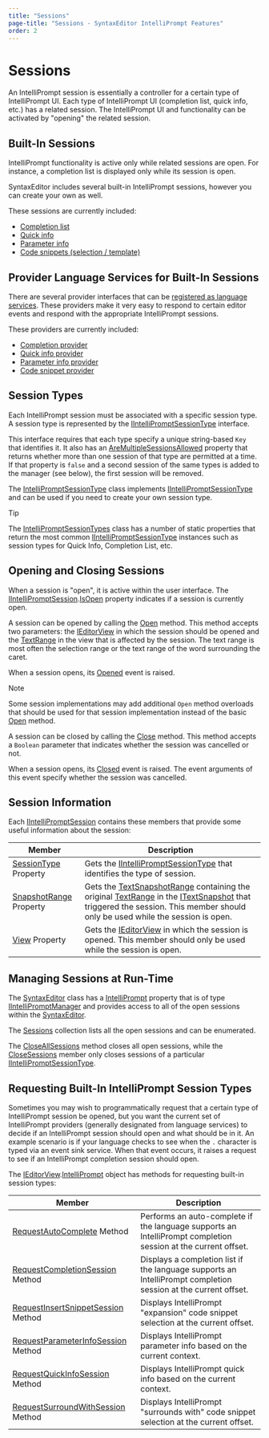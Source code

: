 ```yaml
---
title: "Sessions"
page-title: "Sessions - SyntaxEditor IntelliPrompt Features"
order: 2
---
```

# Sessions

An IntelliPrompt session is essentially a controller for a certain type of IntelliPrompt UI.  Each type of IntelliPrompt UI (completion list, quick info, etc.) has a related session.  The IntelliPrompt UI and functionality can be activated by "opening" the related session.

## Built-In Sessions

IntelliPrompt functionality is active only while related sessions are open.  For instance, a completion list is displayed only while its session is open.

SyntaxEditor includes several built-in IntelliPrompt sessions, however you can create your own as well.

These sessions are currently included:

- [Completion list](completion-list.md)
- [Quick info](quick-info.md)
- [Parameter info](parameter-info.md)
- [Code snippets (selection / template)](code-snippets.md)

## Provider Language Services for Built-In Sessions

There are several provider interfaces that can be [registered as language services](../../language-creation/service-locator-architecture.md).  These providers make it very easy to respond to certain editor events and respond with the appropriate IntelliPrompt sessions.

These providers are currently included:

- [Completion provider](../../language-creation/provider-services/completion-provider.md)
- [Quick info provider](../../language-creation/provider-services/quick-info-provider.md)
- [Parameter info provider](../../language-creation/provider-services/parameter-info-provider.md)
- [Code snippet provider](../../language-creation/provider-services/code-snippet-provider.md)

## Session Types

Each IntelliPrompt session must be associated with a specific session type.  A session type is represented by the [IIntelliPromptSessionType](xref:@ActiproUIRoot.Controls.SyntaxEditor.IntelliPrompt.IIntelliPromptSessionType) interface.

This interface requires that each type specify a unique string-based `Key` that identifies it.  It also has an [AreMultipleSessionsAllowed](xref:@ActiproUIRoot.Controls.SyntaxEditor.IntelliPrompt.IIntelliPromptSessionType.AreMultipleSessionsAllowed) property that returns whether more than one session of that type are permitted at a time.  If that property is `false` and a second session of the same types is added to the manager (see below), the first session will be removed.

The [IntelliPromptSessionType](xref:@ActiproUIRoot.Controls.SyntaxEditor.IntelliPrompt.Implementation.IntelliPromptSessionType) class implements [IIntelliPromptSessionType](xref:@ActiproUIRoot.Controls.SyntaxEditor.IntelliPrompt.IIntelliPromptSessionType) and can be used if you need to create your own session type.

> [!TIP]
> The [IntelliPromptSessionTypes](xref:@ActiproUIRoot.Controls.SyntaxEditor.IntelliPrompt.IntelliPromptSessionTypes) class has a number of static properties that return the most common [IIntelliPromptSessionType](xref:@ActiproUIRoot.Controls.SyntaxEditor.IntelliPrompt.IIntelliPromptSessionType) instances such as session types for Quick Info, Completion List, etc.

## Opening and Closing Sessions

When a session is "open", it is active within the user interface.  The [IIntelliPromptSession](xref:@ActiproUIRoot.Controls.SyntaxEditor.IntelliPrompt.IIntelliPromptSession).[IsOpen](xref:@ActiproUIRoot.Controls.SyntaxEditor.IntelliPrompt.IIntelliPromptSession.IsOpen) property indicates if a session is currently open.

A session can be opened by calling the [Open](xref:@ActiproUIRoot.Controls.SyntaxEditor.IntelliPrompt.IIntelliPromptSession.Open*) method.  This method accepts two parameters: the [IEditorView](xref:@ActiproUIRoot.Controls.SyntaxEditor.IEditorView) in which the session should be opened and the [TextRange](xref:ActiproSoftware.Text.TextRange) in the view that is affected by the session.  The text range is most often the selection range or the text range of the word surrounding the caret.

When a session opens, its [Opened](xref:@ActiproUIRoot.Controls.SyntaxEditor.IntelliPrompt.IIntelliPromptSession.Opened) event is raised.

> [!NOTE]
> Some session implementations may add additional `Open` method overloads that should be used for that session implementation instead of the basic [Open](xref:@ActiproUIRoot.Controls.SyntaxEditor.IntelliPrompt.IIntelliPromptSession.Open*) method.

A session can be closed by calling the [Close](xref:@ActiproUIRoot.Controls.SyntaxEditor.IntelliPrompt.IIntelliPromptSession.Close*) method.  This method accepts a `Boolean` parameter that indicates whether the session was cancelled or not.

When a session opens, its [Closed](xref:@ActiproUIRoot.Controls.SyntaxEditor.IntelliPrompt.IIntelliPromptSession.Closed) event is raised.  The event arguments of this event specify whether the session was cancelled.

## Session Information

Each [IIntelliPromptSession](xref:@ActiproUIRoot.Controls.SyntaxEditor.IntelliPrompt.IIntelliPromptSession) contains these members that provide some useful information about the session:

| Member | Description |
|-----|-----|
| [SessionType](xref:@ActiproUIRoot.Controls.SyntaxEditor.IntelliPrompt.IIntelliPromptSession.SessionType) Property | Gets the [IIntelliPromptSessionType](xref:@ActiproUIRoot.Controls.SyntaxEditor.IntelliPrompt.IIntelliPromptSessionType) that identifies the type of session. |
| [SnapshotRange](xref:@ActiproUIRoot.Controls.SyntaxEditor.IntelliPrompt.IIntelliPromptSession.SnapshotRange) Property | Gets the [TextSnapshotRange](xref:ActiproSoftware.Text.TextSnapshotRange) containing the original [TextRange](xref:ActiproSoftware.Text.TextRange) in the [ITextSnapshot](xref:ActiproSoftware.Text.ITextSnapshot) that triggered the session.  This member should only be used while the session is open. |
| [View](xref:@ActiproUIRoot.Controls.SyntaxEditor.IntelliPrompt.IIntelliPromptSession.View) Property | Gets the [IEditorView](xref:@ActiproUIRoot.Controls.SyntaxEditor.IEditorView) in which the session is opened.  This member should only be used while the session is open. |

## Managing Sessions at Run-Time

The [SyntaxEditor](xref:@ActiproUIRoot.Controls.SyntaxEditor.SyntaxEditor) class has a [IntelliPrompt](xref:@ActiproUIRoot.Controls.SyntaxEditor.SyntaxEditor.IntelliPrompt) property that is of type [IIntelliPromptManager](xref:@ActiproUIRoot.Controls.SyntaxEditor.IntelliPrompt.IIntelliPromptManager) and provides access to all of the open sessions within the [SyntaxEditor](xref:@ActiproUIRoot.Controls.SyntaxEditor.SyntaxEditor).

The [Sessions](xref:@ActiproUIRoot.Controls.SyntaxEditor.IntelliPrompt.IIntelliPromptManager.Sessions) collection lists all the open sessions and can be enumerated.

The [CloseAllSessions](xref:@ActiproUIRoot.Controls.SyntaxEditor.IntelliPrompt.IIntelliPromptManager.CloseAllSessions*) method closes all open sessions, while the [CloseSessions](xref:@ActiproUIRoot.Controls.SyntaxEditor.IntelliPrompt.IIntelliPromptManager.CloseSessions*) member only closes sessions of a particular [IIntelliPromptSessionType](xref:@ActiproUIRoot.Controls.SyntaxEditor.IntelliPrompt.IIntelliPromptSessionType).

## Requesting Built-In IntelliPrompt Session Types

Sometimes you may wish to programmatically request that a certain type of IntelliPrompt session be opened, but you want the current set of IntelliPrompt providers (generally designated from language services) to decide if an IntelliPrompt session should open and what should be in it.  An example scenario is if your language checks to see when the `.` character is typed via an event sink service.  When that event occurs, it raises a request to see if an IntelliPrompt completion session should open.

The [IEditorView](xref:@ActiproUIRoot.Controls.SyntaxEditor.IEditorView).[IntelliPrompt](xref:@ActiproUIRoot.Controls.SyntaxEditor.IEditorView.IntelliPrompt) object has methods for requesting built-in session types:

| Member | Description |
|-----|-----|
| [RequestAutoComplete](xref:@ActiproUIRoot.Controls.SyntaxEditor.IEditorViewIntelliPrompt.RequestAutoComplete*) Method | Performs an auto-complete if the language supports an IntelliPrompt completion session at the current offset. |
| [RequestCompletionSession](xref:@ActiproUIRoot.Controls.SyntaxEditor.IEditorViewIntelliPrompt.RequestCompletionSession*) Method | Displays a completion list if the language supports an IntelliPrompt completion session at the current offset. |
| [RequestInsertSnippetSession](xref:@ActiproUIRoot.Controls.SyntaxEditor.IEditorViewIntelliPrompt.RequestInsertSnippetSession*) Method | Displays IntelliPrompt "expansion" code snippet selection at the current offset. |
| [RequestParameterInfoSession](xref:@ActiproUIRoot.Controls.SyntaxEditor.IEditorViewIntelliPrompt.RequestParameterInfoSession*) Method | Displays IntelliPrompt parameter info based on the current context. |
| [RequestQuickInfoSession](xref:@ActiproUIRoot.Controls.SyntaxEditor.IEditorViewIntelliPrompt.RequestQuickInfoSession*) Method | Displays IntelliPrompt quick info based on the current context. |
| [RequestSurroundWithSession](xref:@ActiproUIRoot.Controls.SyntaxEditor.IEditorViewIntelliPrompt.RequestSurroundWithSession*) Method | Displays IntelliPrompt "surrounds with" code snippet selection at the current offset. |
